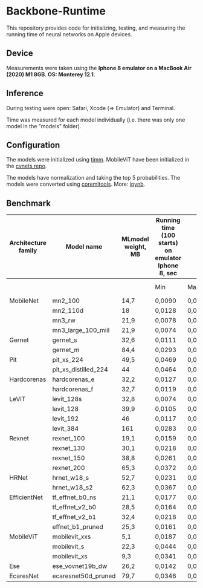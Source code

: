 # Backbone-Runtime
This repository provides code for initializing, testing, and measuring the running time of neural networks on Apple devices.

## Device
Measurements were taken using the **Iphone 8 emulator on a MacBook Air (2020) M1 8GB**.
**OS: Monterey 12.1**.

## Inference
During testing were open: Safari, Xcode (=> Emulator) and Terminal.

Time was measured for each model individually (i.e. there was only one model in the "models" folder).

## Сonfiguration
The models were initialized using [timm](https://github.com/rwightman/pytorch-image-models). MobileViT have been initialized in the [cvnets repo](https://github.com/apple/ml-cvnets/blob/main/main_conversion.py#L26).

The models have normalization and taking the top 5 probabilities. The models were converted using [coremltools](https://github.com/apple/coremltools). More: [ipynb](Create%20models.ipynb).

## Benchmark
| Architecture family |  Model name          | MLmodel weight, MB | Running time (100 starts) on emulator Iphone 8, sec |        |        | Average frames / sec | Metrics        |                | Interpolation |
| ------------------- | -------------------- | ------------------ | --------------------------------------------------- | ------ | ------ | -------------------- | -------------- | -------------- | ------------- |
|                     |                      |                    | Min                                                 | Max    | Avg    |                      | ImageNet top-1 | ImageNet top-5 |               |
| MobileNet           | mn2_100              | 14,7               | 0,0090                                              | 0,0114 | 0,0100 | 99,86482083          | 72,952         | 91,002         | bicubic       |
|                     | mn2_110d             | 18                 | 0,0128                                              | 0,0152 | 0,0137 | 72,92339643          | 75,052         | 92,188         | bicubic       |
|                     | mn3_rw               | 21,9               | 0,0078                                              | 0,0098 | 0,0087 | 115,1641272          | 75,63          | 92,708         | bicubic       |
|                     | mn3_large_100_miil   | 21,9               | 0,0074                                              | 0,0090 | 0,0084 | 118,5257193          | 77,918         | 92,906         | bicubic       |
| Gernet              | gernet_s             | 32,6               | 0,0111                                              | 0,0188 | 0,0125 | 79,71578839          | 76,912         | 93,134         | bilinear      |
|                     | gernet_m             | 84,4               | 0,0293                                              | 0,0397 | 0,0309 | 32,32946595          | 80,746         | 95,184         | bilinear      |
| Pit                 | pit_xs_224           | 49,5               | 0,0469                                              | 0,0520 | 0,0495 | 20,21368422          | 78,188         | 94,166         | bicubic       |
|                     | pit_xs_distilled_224 | 44                 | 0,0464                                              | 0,0514 | 0,0493 | 20,26778795          | 79,304         | 94,366         | bicubic       |
| Hardcorenas         | hardcorenas_e        | 32,2               | 0,0127                                              | 0,0143 | 0,0134 | 74,36810751          | 77,792         | 93,698         | bilinear      |
|                     | hardcorenas_f        | 32,7               | 0,0119                                              | 0,0153 | 0,0134 | 74,43488205          | 78,098         | 93,804         | bilinear      |
| LeViT               | levit_128s           | 32,8               | 0,0074                                              | 0,0098 | 0,0088 | 113,2892364          | 76,52          | 92,866         | bicubic       |
|                     | levit_128            | 39,9               | 0,0105                                              | 0,0133 | 0,0119 | 83,73827357          | 78,486         | 94,006         | bicubic       |
|                     | levit_192            | 46                 | 0,0117                                              | 0,0152 | 0,0132 | 75,49154138          | 79,832         | 94,786         | bicubic       |
|                     | levit_384            | 161                | 0,0283                                              | 0,0355 | 0,0297 | 33,61994786          | 82,588         | 96,022         | bicubic       |
| Rexnet              | rexnet_100           | 19,1               | 0,0159                                              | 0,0175 | 0,0167 | 59,84410556          | 77,858         | 93,87          | bicubic       |
|                     | rexnet_130           | 30,1               | 0,0218                                              | 0,0251 | 0,0231 | 43,34531065          | 79,5           | 94,682         | bicubic       |
|                     | rexnet_150           | 38,8               | 0,0261                                              | 0,0269 | 0,0275 | 36,31125825          | 80,31          | 95,166         | bicubic       |
|                     | rexnet_200           | 65,3               | 0,0372                                              | 0,0428 | 0,0388 | 25,76275634          | 81,628         | 95,668         | bicubic       |
| HRNet               | hrnet_w18_s          | 52,7               | 0,0231                                              | 0,0298 | 0,0253 | 39,49241333          | 72,34          | 90,678         | bilinear      |
|                     | hrnet_w18_s2         | 62,3               | 0,0367                                              | 0,0479 | 0,0416 | 24,04666871          | 75,118         | 92,416         | bilinear      |
| EfficientNet        | tf_effnet_b0_ns      | 21,1               | 0,0177                                              | 0,0246 | 0,0188 | 53,2333286           | 78,658         | 94,376         | bicubic       |
|                     | tf_effnet_v2_b0      | 28,5               | 0,0164                                              | 0,0200 | 0,0184 | 54,39716128          | 78,36          | 94,024         | bicubic       |
|                     | tf_effnet_v2_b1      | 32,4               | 0,0218                                              | 0,0264 | 0,0232 | 43,19406317          | 79,462         | 94,726         | bicubic       |
|                     | effnet_b1_pruned     | 25,3               | 0,0161                                              | 0,0178 | 0,0170 | 58,84248773          | 78,24          | 93,832         | bicubic       |
| MobileViT           | mobilevit_xxs        | 5,1                | 0,0187                                              | 0,0242 | 0,0201 | 49,69032577          | 69             | -              | bilinear      |
|                     | mobilevit_s          | 22,3               | 0,0444                                              | 0,0544 | 0,0464 | 21,56989809          | 78,4           | -              | bilinear      |
|                     | mobilevit_xs         | 9,3                | 0,0341                                              | 0,0401 | 0,0365 | 27,4318441           | 74,8           | -              | bilinear      |
| Ese                 | ese_vovnet19b_dw     | 26,2               | 0,0142                                              | 0,0174 | 0,0150 | 66,58710872          | 76,8           | 93,272         | bicubic       |
| EcaresNet           | ecaresnet50d_pruned  | 79,7               | 0,0346                                              | 0,0397 | 0,0367 | 27,26925843          | 79,71          | 94,88          | bicubic       |